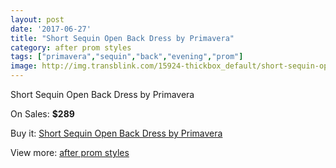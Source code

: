 ```yaml
---
layout: post
date: '2017-06-27'
title: "Short Sequin Open Back Dress by Primavera"
category: after prom styles
tags: ["primavera","sequin","back","evening","prom"]
image: http://img.transblink.com/15924-thickbox_default/short-sequin-open-back-dress-by-primavera.jpg
---
```

Short Sequin Open Back Dress by Primavera

On Sales: **$289**
<a href="https://www.transblink.com/en/after-prom-styles/5057-short-sequin-open-back-dress-by-primavera.html"><amp-img layout="responsive" width="600" height="600" src="//img.transblink.com/15924-thickbox_default/short-sequin-open-back-dress-by-primavera.jpg" alt="Short Sequin Open Back Dress by Primavera 0" /></a>
<a href="https://www.transblink.com/en/after-prom-styles/5057-short-sequin-open-back-dress-by-primavera.html"><amp-img layout="responsive" width="600" height="600" src="//img.transblink.com/15927-thickbox_default/short-sequin-open-back-dress-by-primavera.jpg" alt="Short Sequin Open Back Dress by Primavera 1" /></a>
<a href="https://www.transblink.com/en/after-prom-styles/5057-short-sequin-open-back-dress-by-primavera.html"><amp-img layout="responsive" width="600" height="600" src="//img.transblink.com/15926-thickbox_default/short-sequin-open-back-dress-by-primavera.jpg" alt="Short Sequin Open Back Dress by Primavera 2" /></a>
<a href="https://www.transblink.com/en/after-prom-styles/5057-short-sequin-open-back-dress-by-primavera.html"><amp-img layout="responsive" width="600" height="600" src="//img.transblink.com/15925-thickbox_default/short-sequin-open-back-dress-by-primavera.jpg" alt="Short Sequin Open Back Dress by Primavera 3" /></a>

Buy it: [Short Sequin Open Back Dress by Primavera](https://www.transblink.com/en/after-prom-styles/5057-short-sequin-open-back-dress-by-primavera.html "Short Sequin Open Back Dress by Primavera")

View more: [after prom styles](https://www.transblink.com/en/55-after-prom-styles "after prom styles")